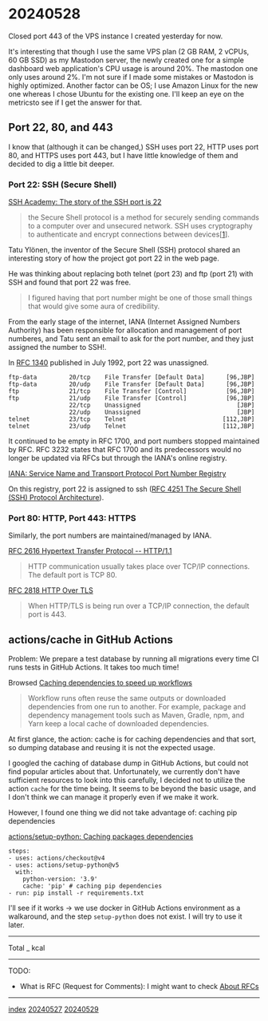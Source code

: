 <head><meta name="viewport" content="width=device-width, initial-scale=1.0, user-scalable=yes" /><meta charset="UTF-8"></head>

# 20240528

Closed port 443 of the VPS instance I created yesterday for now.

It\'s interesting that though I use the same VPS plan (2 GB RAM, 2 vCPUs, 60 GB SSD) as my Mastodon server, the newly created one for a simple dashboard web application\'s CPU usage is around 20%. The mastodon one only uses around 2%. I\'m not sure if I made some mistakes or Mastodon is highly optimized. Another factor can be OS; I use Amazon Linux for the new one whereas I chose Ubuntu for the existing one. I\'ll keep an eye on the metricsto see if I get the answer for that.

## Port 22, 80, and 443

I know that (although it can be changed,) SSH uses port 22, HTTP uses port 80, and HTTPS uses port 443, but I have little knowledge of them and decided to dig a little bit deeper.

### Port 22: SSH (Secure Shell)

[SSH Academy: The story of the SSH port is 22](https://www.ssh.com/academy/ssh/port)

> the Secure Shell protocol is a method for securely sending commands to a computer over and unsecured network. SSH uses cryptography to authenticate and encrypt connections between devices[[1](https://www.cloudflare.com/learning/access-management/what-is-ssh/)].

Tatu Ylönen, the inventor of the Secure Shell (SSH) protocol shared an interesting story of how the project got port 22 in the web page.

He was thinking about replacing both telnet (port 23) and ftp (port 21) with SSH and found that port 22 was free.

> I figured having that port number might be one of those small things that would give some aura of credibility.

From the early stage of the internet, IANA (Internet Assigned Numbers Authority) has been responsible for allocation and management of port numberes, and Tatu sent an email to ask for the port number, and they just assigned the number to SSH!.

In [RFC 1340](https://datatracker.ietf.org/doc/html/rfc1340) published in July 1992, port 22 was unassigned.

```
ftp-data         20/tcp    File Transfer [Default Data]      [96,JBP]
ftp-data         20/udp    File Transfer [Default Data]      [96,JBP]
ftp              21/tcp    File Transfer [Control]           [96,JBP]
ftp              21/udp    File Transfer [Control]           [96,JBP]
                 22/tcp    Unassigned                           [JBP]
                 22/udp    Unassigned                           [JBP]
telnet           23/tcp    Telnet                           [112,JBP]
telnet           23/udp    Telnet                           [112,JBP]
```

It continued to be empty in RFC 1700, and port numbers stopped maintained by RFC. RFC 3232 states that RFC 1700 and its predecessors would no longer be updated via RFCs but through the IANA\'s online registry.

[IANA: Service Name and Transport Protocol Port Number Registry](https://www.iana.org/assignments/service-names-port-numbers/service-names-port-numbers.xhtml)

On this registry, port 22 is assigned to ssh ([RFC 4251 The Secure Shell (SSH) Protocol Architecture](https://www.rfc-editor.org/rfc/rfc4251.html)).

### Port 80: HTTP, Port 443: HTTPS

Similarly, the port numbers are maintained/managed by IANA.

[RFC 2616 Hypertext Transfer Protocol -- HTTP/1.1](https://datatracker.ietf.org/doc/html/rfc2616)

> HTTP communication usually takes place over TCP/IP connections. The default port is TCP 80.

[RFC 2818 HTTP Over TLS](https://datatracker.ietf.org/doc/html/rfc2818)

> When HTTP/TLS is being run over a TCP/IP connection, the default port is 443.

## actions/cache in GitHub Actions

Problem: We prepare a test database by running all migrations every time CI runs tests in GitHub Actions. It takes too much time!

Browsed [Caching dependencies to speed up workflows](https://docs.github.com/en/actions/using-workflows/caching-dependencies-to-speed-up-workflows)

> Workflow runs often reuse the same outputs or downloaded dependencies from one run to another. For example, package and dependency management tools such as Maven, Gradle, npm, and Yarn keep a local cache of downloaded dependencies.

At first glance, the action: cache is for caching dependencies and that sort, so dumping database and reusing it is not the expected usage. 

I googled the caching of database dump in GitHub Actions, but could not find popular articles about that. Unfortunately, we currently don\'t have sufficient resources to look into this carefully, I decided not to utilize the action `cache` for the time being. It seems to be beyond the basic usage, and I don\'t think we can manage it properly even if we make it work.

However, I found one thing we did not take advantage of: caching pip dependencies

[actions/setup-python: Caching packages dependencies](https://github.com/actions/setup-python?tab=readme-ov-file#caching-packages-dependencies)

```
steps:
- uses: actions/checkout@v4
- uses: actions/setup-python@v5
  with:
    python-version: '3.9'
    cache: 'pip' # caching pip dependencies
- run: pip install -r requirements.txt
```

I'll see if it works -> we use docker in GitHub Actions environment as a walkaround, and the step `setup-python` does not exist. I will try to use it later.

---

Total _ kcal

---

TODO:

- What is RFC (Request for Comments): I might want to check [About RFCs](https://www.ietf.org/process/rfcs/)

---

[index](../../index.html)
[20240527](20240527.html)
[20240529](20240529.html)
